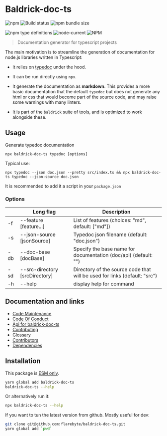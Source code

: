 # Baldrick-doc-ts

![npm](https://img.shields.io/npm/v/baldrick-doc-ts) ![Build
status](https://github.com/flarebyte/baldrick-doc-ts/actions/workflows/main.yml/badge.svg)
![npm bundle size](https://img.shields.io/bundlephobia/min/baldrick-doc-ts)

![npm type definitions](https://img.shields.io/npm/types/baldrick-doc-ts)
![node-current](https://img.shields.io/node/v/baldrick-doc-ts)
![NPM](https://img.shields.io/npm/l/baldrick-doc-ts)

> Documentation generator for typescript projects

The main motivation is to streamline the generation of documentation for
node.js libraries written in Typescript:

-   It relies on [typedoc](https://typedoc.org/s) under the hood.

-   It can be run directly using `npx`.

-   It generate the documentation as **markdown**. This provides a more
    basic documentation that the default `typedoc` but does not generate
    any html or css that would become part of the source code, and may
    raise some warnings with many linters.
    
-   It is part of the `baldrick` suite of tools, and is optimized to work
    alongside these.

## Usage

Generate typedoc documentation

`npx baldrick-doc-ts typedoc [options]`

Typical use:

`npx typedoc --json doc.json --pretty src/index.ts && npx baldrick-doc-ts
typedoc --json-source doc.json`

It is recommended to add it a script in your `package.json`

### Options

|     | Long flag                       | Description                                                               |
| --- | ------------------------------- | ------------------------------------------------------------------------- |
| -f  | --feature \[feature...]         | List of features (choices: "md", default: \["md"])                        |
| -s  | --json-source \[jsonSource]     | Typedoc json filename (default: "doc.json")                               |
| -db | --doc-base \[docBase]           | Specify the base name for documentation (doc/api) (default: "")           |
| -sd | --src-directory \[srcDirectory] | Directory of the source code that will be used for links (default: "src") |
| -h  | --help                          | display help for command                                                  |

## Documentation and links

-   [Code Maintenance](MAINTENANCE.md)
-   [Code Of Conduct](CODE_OF_CONDUCT.md)
-   [Api for baldrick-doc-ts](API.md)
-   [Contributing](CONTRIBUTING.md)
-   [Glossary](GLOSSARY.md)
-   [Contributors](https://github.com/flarebyte/baldrick-doc-ts/graphs/contributors)
-   [Dependencies](https://github.com/flarebyte/baldrick-doc-ts/network/dependencies)

## Installation

This package is [ESM
only](https://blog.sindresorhus.com/get-ready-for-esm-aa53530b3f77).

```bash
yarn global add baldrick-doc-ts
baldrick-doc-ts --help
```

Or alternatively run it:

```bash
npx baldrick-doc-ts --help
```

If you want to tun the latest version from github. Mostly useful for dev:

```bash
git clone git@github.com:flarebyte/baldrick-doc-ts.git
yarn global add `pwd`
```
